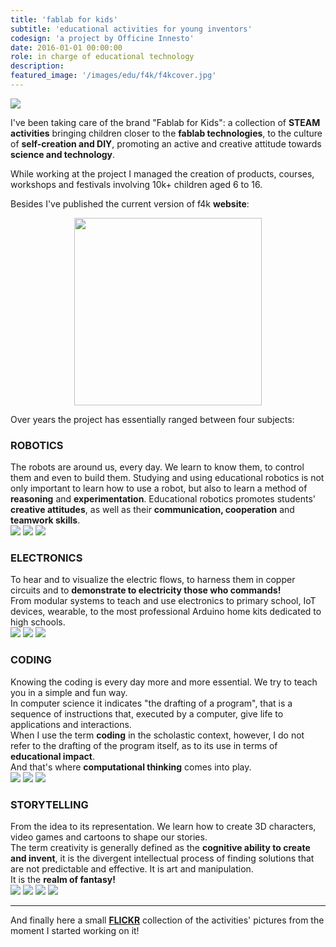 ```yaml
---
title: 'fablab for kids'
subtitle: 'educational activities for young inventors'
codesign: 'a project by Officine Innesto'
date: 2016-01-01 00:00:00
role: in charge of educational technology
description:
featured_image: '/images/edu/f4k/f4kcover.jpg'
---
```

![](/images/edu/f4k/f4kA.jpg)

I've been taking care of the brand "Fablab for Kids":
a collection of **STEAM activities** bringing children closer to the **fablab technologies**, to the culture of **self-creation and DIY**, promoting an active and creative attitude towards **science and technology**.

While working at the project I managed the creation of products, courses, workshops and festivals involving 10k+ children aged 6 to 16.

Besides I've published the current version of f4k **website**:


<p align="center">
  <a href="https://fablabforkids.it/index.html"><img src="/images/edu/f4k/logo.png" width="300"></a>
</p>

Over years the project has essentially ranged between four subjects:

<h3>ROBOTICS</h3>
The robots are around us, every day. We learn to know them, to control them and even to build them. Studying and using educational robotics is not only important to learn how to use a robot, but also to learn a method of <b>reasoning</b> and <b>experimentation</b>. Educational robotics promotes students' <b>creative attitudes</b>, as well as their <b>communication, cooperation</b> and <b>teamwork skills</b>.

<div class="gallery" data-columns="3" style="max-width: 80%;">
	<img src="/images/edu/f4k/sub/1.jpg">
  <img src="/images/edu/f4k/sub/2.jpg">
  <img src="/images/edu/f4k/sub/3.jpg">
  </div>

<h3>ELECTRONICS</h3>
To hear and to visualize the electric flows, to harness them in copper circuits and to <b>demonstrate to electricity those who commands!</b><br>
From modular systems to teach and use electronics to primary school, IoT devices, wearable, to the most professional Arduino home kits dedicated to high schools.

<div class="gallery" data-columns="3" style="max-width: 80%;">
	<img src="/images/edu/f4k/sub/4.jpg">
  <img src="/images/edu/f4k/sub/5.jpg">
  <img src="/images/edu/f4k/sub/6.jpg">
  </div>

<h3>CODING</h3>
Knowing the coding is every day more and more essential. We try to teach you in a simple and fun way.<br>
In computer science it indicates "the drafting of a program", that is a sequence of instructions that, executed by a computer, give life to applications and interactions.<br>
When I use the term <b>coding</b> in the scholastic context, however, I do not refer to the drafting of the program itself, as to its use in terms of <b>educational impact</b>. <br>And that's where <b>computational thinking</b> comes into play.
<div class="gallery" data-columns="3" style="max-width: 80%;">

  <img src="/images/edu/f4k/sub/7.jpg">
  <img src="/images/edu/f4k/sub/8.jpg">
  <img src="/images/edu/f4k/sub/9.jpg">
  </div>

<h3>STORYTELLING</h3>
From the idea to its representation. We learn how to create 3D characters, video games and cartoons to shape our stories.<br>
The term creativity is generally defined as the <b>cognitive ability to create and invent</b>, it is the divergent intellectual process of finding solutions that are not predictable and effective. It is art and manipulation. <br>It is the <b>realm of fantasy!</b>

<div class="gallery" data-columns="4" style="max-width: 80%;">
	<img src="/images/edu/f4k/sub/10.jpg">
  <img src="/images/edu/f4k/sub/11.jpg">
  <img src="/images/edu/f4k/sub/12.jpg">
  <img src="/images/edu/f4k/sub/13.jpg">
  </div>

---
And finally here a small [**FLICKR**](https://www.flickr.com/photos/fablab4kids/albums) collection of the activities' pictures from the moment I started working on it!
